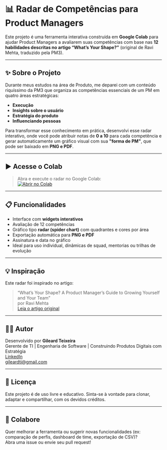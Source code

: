 # 📊 Radar de Competências para Product Managers

Este projeto é uma ferramenta interativa construída em **Google Colab** para ajudar Product Managers a avaliarem suas competências com base nas **12 habilidades descritas no artigo “What’s Your Shape?”** (original de Ravi Mehta, traduzido pela PM3).

---

## ✨ Sobre o Projeto

Durante meus estudos na área de Produto, me deparei com um conteúdo riquíssimo da PM3 que organiza as competências essenciais de um PM em quatro áreas estratégicas:

- **Execução**
- **Insights sobre o usuário**
- **Estratégia do produto**
- **Influenciando pessoas**

Para transformar esse conhecimento em prática, desenvolvi esse radar interativo, onde você pode atribuir notas de **0 a 10** para cada competência e gerar automaticamente um gráfico visual com sua **"forma de PM"**, que pode ser baixado em **PNG e PDF**.

---

## ▶️ Acesse o Colab

> Abra e execute o radar no Google Colab:  
[![Abrir no Colab](https://colab.research.google.com/assets/colab-badge.svg)](https://colab.research.google.com/drive/14ve-6Wl-coxEY3EUvmoXO07RrE5D3ulo?usp=sharing
)

---

## 📋 Funcionalidades

- Interface com **widgets interativos**
- Avaliação de 12 competências
- Gráfico tipo **radar (spider chart)** com quadrantes e cores por área
- Exportação automática para **PNG e PDF**
- Assinatura e data no gráfico
- Ideal para uso individual, dinâmicas de squad, mentorias ou trilhas de evolução

---

## 💡 Inspiração

Este radar foi inspirado no artigo:
> “What’s Your Shape? A Product Manager’s Guide to Growing Yourself and Your Team”  
> por Ravi Mehta   
> [Leia o artigo original](https://www.ravi-mehta.com/)

---

## 👨‍💻 Autor

Desenvolvido por **Gileard Teixeira**  
Gerente de TI | Engenharia de Software | Construindo Produtos Digitais com Estratégia  
[LinkedIn](https://www.linkedin.com/in/gileard-teixeira)  
[gileardti@gmail.com](mailto:gileardti@gmail.com)

---

## 📄 Licença

Este projeto é de uso livre e educativo. Sinta-se à vontade para clonar, adaptar e compartilhar, com os devidos créditos.

---

## 🙌 Colabore

Quer melhorar a ferramenta ou sugerir novas funcionalidades (ex: comparação de perfis, dashboard de time, exportação de CSV)?  
Abra uma issue ou envie seu pull request!

